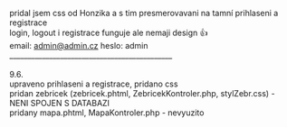 pridal jsem css od Honzika a s tim presmerovavani na tamní prihlaseni a registrace<br/>
login, logout i registrace funguje ale nemaji design 👍<br/>
email: admin@admin.cz heslo: admin<br/>
_____________________________________________<br/>
                                             <br/>
9.6.<br/>
upraveno prihlaseni a registrace, pridano css<br/>
pridan zebricek (zebricek.phtml, ZebricekKontroler.php, stylZebr.css) - NENI SPOJEN S DATABAZI<br/>
pridany mapa.phtml, MapaKontroler.php - nevyuzito<br/>
